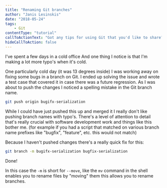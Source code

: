 ```yaml
---
title: "Renaming Git branches"
author: "Janis Lesinskis"
date: "2018-05-24"
tags:
    - Git
contentType: "tutorial"
callToActionText: "Got any tips for using Git that you'd like to share? Fill in the form below, we'd love to hear from you!"
hideCallToAction: false
---
```


I've spent a few days in a cold office And one thing I notice is that I'm making a lot more typo's when it's cold.

One particularly cold day (it was 13 degrees inside) I was working away on fixing some bugs in a branch on Git. I ended up solving the issue and wrote a test case that covered it in case there was a future regression. As I was about to push the changes I noticed a spelling mistake in the Git branch name.

```sh
git push origin bugifx-serialization
```

While I could have just pushed this up and merged it I really don't like pushing branch names with typo's. There's a level of attention to detail that's really crucial with software development work and things like this bother me. (for example if you had a script that matched on various branch name prefixes like "bugfix", "feature", etc. this would not match)

Because I haven't pushed changes there's a really quick fix for this:

```sh
git branch -m bugifx-serialization bugfix-serialization
```

Done!

In this case the `-m` is short for `--move`, like the `mv` command in the shell enables you to rename files by "moving" them this allows you to rename branches.
